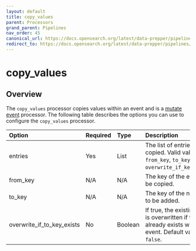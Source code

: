 ```yaml
---
layout: default
title: copy_values
parent: Processors
grand_parent: Pipelines
nav_order: 45
canonical_url: https://docs.opensearch.org/latest/data-prepper/pipelines/configuration/processors/copy-values/
redirect_to: https://docs.opensearch.org/latest/data-prepper/pipelines/configuration/processors/copy-values/
---
```


# copy_values

## Overview

The `copy_values` processor copies values within an event and is a [mutate event](https://github.com/opensearch-project/data-prepper/tree/main/data-prepper-plugins/mutate-event-processors#mutate-event-processors) processor. The following table describes the options you can use to configure the `copy_values` processor.

Option | Required | Type | Description
:--- | :--- | :--- | :---
entries | Yes | List | The list of entries to be copied. Valid values are `from_key`, `to_key`, and `overwrite_if_key_exists`.
from_key | N/A | N/A | The key of the entry to be copied.
to_key | N/A | N/A | The key of the new entry to be added.
overwrite_if_to_key_exists | No | Boolean | If true, the existing value is overwritten if the key already exists within the event. Default value is `false`.

<!---## Configuration

Content will be added to this section.--->
